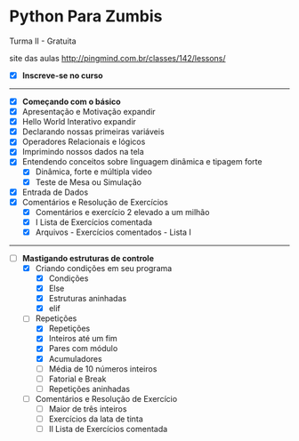 # Python Para Zumbis
Turma II - Gratuita

site das aulas http://pingmind.com.br/classes/142/lessons/


- [x] **Inscreve-se no curso**
---
- [x]  **Começando com o básico**
  - [x] Apresentação e Motivação expandir
  - [x] Hello World Interativo expandir
  - [x] Declarando nossas primeiras variáveis
  - [x] Operadores Relacionais e lógicos
  - [x] Imprimindo nossos dados na tela
  - [x] Entendendo conceitos sobre linguagem dinâmica e tipagem forte
    - [x] Dinâmica, forte e múltipla video
	- [x] Teste de Mesa ou Simulação
  - [x] Entrada de Dados
  - [x] Comentários e Resolução de Exercícios
    - [x] Comentários e exercício 2 elevado a um milhão
    - [x] I Lista de Exercícios comentada
    - [x] Arquivos - Exercícios comentados - Lista I
---
- [ ] **Mastigando estruturas de controle**
  - [x] Criando condições em seu programa
    - [x] Condições
    - [x] Else
    - [x] Estruturas aninhadas
    - [x] elif
  - [ ] Repetições
    - [x] Repetições
    - [x] Inteiros até um fim
    - [x] Pares com módulo
    - [x] Acumuladores
    - [ ] Média de 10 números inteiros
    - [ ] Fatorial e Break
    - [ ] Repetições aninhadas
  - [ ] Comentários e Resolução de Exercício
    - [ ] Maior de três inteiros
    - [ ] Exercícios da lata de tinta
    - [ ] II Lista de Exercícios comentada
